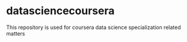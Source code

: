 # datasciencecoursera
This repository is used for coursera data science specialization related matters
